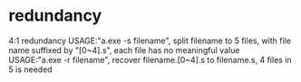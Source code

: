 # redundancy
4:1 redundancy
USAGE:"a.exe -s filename", 
  split filename to 5 files, with file name suffixed by "[0~4].s", each file has no meaningful value
USAGE:"a.exe -r filename", 
  recover filename.[0~4].s to filename.s, 4 files in 5 is needed
